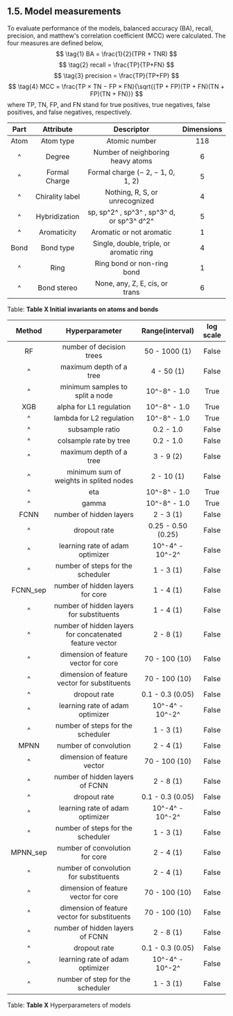 ## 1.5. Model measurements
To evaluate performance of the models, balanced accuracy (BA), recall, precision, and matthew's correlation coefficient (MCC) were calculated. The four measures are defined below,
$$ \tag{1} BA = \frac{1}{2}(TPR + TNR) $$
$$ \tag{2} recall = \frac{TP}{TP+FN} $$
$$ \tag{3} precision = \frac{TP}{TP+FP} $$
$$ \tag{4} MCC = \frac{TP × TN − FP × FN}{\sqrt{(TP + FP)(TP + FN)(TN + FP)(TN + FN)}} $$
where TP, TN, FP, and FN stand for true positives, true negatives, false positives, and false negatives, respectively.


| Part  |    Attribute    |                 Descriptor                 | Dimensions |
| :---: | :-------------: | :----------------------------------------: | :--------: |
| Atom  |    Atom type    |               Atomic number                |    118     |
|   ^   |     Degree      |     Number of neighboring heavy atoms      |     6      |
|   ^   |  Formal Charge  |     Formal charge (− 2, − 1, 0, 1, 2)      |     5      |
|   ^   | Chirality label |       Nothing, R, S, or unrecognized       |     4      |
|   ^   |  Hybridization  | sp, sp^2^ , sp^3^ , sp^3^ d, or sp^3^ d^2^ |     5      |
|   ^   |   Aromaticity   |          Aromatic or not aromatic          |     1      |
| Bond  |    Bond type    |  Single, double, triple, or aromatic ring  |     4      |
|   ^   |      Ring       |         Ring bond or non-ring bond         |     1      |
|   ^   |   Bond stereo   |       None, any, Z, E, cis, or trans       |     6      |
Table: __Table X Initial invariants on atoms and bonds__


|  Method  |                     Hyperparameter                      |  Range(interval)   | log scale |
| :------: | :-----------------------------------------------------: | :----------------: | :-------: |
|    RF    |                number of decision trees                 |   50 - 1000 (1)    |   False   |
|    ^     |                 maximum depth of a tree                 |     4 - 50 (1)     |   False   |
|    ^     |             minimum samples to split a node             |    10^-8^ - 1.0    |   True    |
|   XGB    |                 alpha for L1 regulation                 |    10^-8^ - 1.0    |   True    |
|    ^     |                lambda for L2 regulation                 |    10^-8^ - 1.0    |   True    |
|    ^     |                     subsample ratio                     |     0.2 - 1.0      |   False   |
|    ^     |                 colsample rate by tree                  |     0.2 - 1.0      |   False   |
|    ^     |                 maximum depth of a tree                 |     3 - 9 (2)      |   False   |
|    ^     |         minimum sum of weights in splited nodes         |     2 - 10 (1)     |   False   |
|    ^     |                           eta                           |    10^-8^ - 1.0    |   True    |
|    ^     |                          gamma                          |    10^-8^ - 1.0    |   True    |
|   FCNN   |                 number of hidden layers                 |     2 - 3 (1)      |   False   |
|    ^     |                      dropout rate                       | 0.25 - 0.50 (0.25) |   False   |
|    ^     |             learning rate of adam optimizer             |  10^-4^ - 10^-2^   |   False   |
|    ^     |            number of steps for the scheduler            |     1 - 3 (1)      |   False   |
| FCNN_sep |            number of hidden layers for core             |     1 - 4 (1)      |   False   |
|    ^     |        number of hidden layers for substituents         |     1 - 4 (1)      |   False   |
|    ^     | number of hidden layers for concatenated feature vector |     2 - 8 (1)      |   False   |
|    ^     |          dimension of feature vector for core           |   70 - 100 (10)    |   False   |
|    ^     |      dimension of feature vector for substituents       |   70 - 100 (10)    |   False   |
|    ^     |                      dropout rate                       |  0.1 - 0.3 (0.05)  |   False   |
|    ^     |             learning rate of adam optimizer             |  10^-4^ - 10^-2^   |   False   |
|    ^     |            number of steps for the scheduler            |     1 - 3 (1)      |   False   |
|   MPNN   |                  number of convolution                  |     2 - 4 (1)      |   False   |
|    ^     |               dimension of feature vector               |   70 - 100 (10)    |   False   |
|    ^     |             number of hidden layers of FCNN             |     2 - 8 (1)      |   False   |
|    ^     |                      dropout rate                       |  0.1 - 0.3 (0.05)  |   False   |
|    ^     |             learning rate of adam optimizer             |  10^-4^ - 10^-2^   |   False   |
|    ^     |            number of steps for the scheduler            |     1 - 3 (1)      |   False   |
| MPNN_sep |             number of convolution for core              |     2 - 4 (1)      |   False   |
|    ^     |         number of convolution for substituents          |     2 - 4 (1)      |   False   |
|    ^     |          dimension of feature vector for core           |   70 - 100 (10)    |   False   |
|    ^     |      dimension of feature vector for substituents       |   70 - 100 (10)    |   False   |
|    ^     |             number of hidden layers of FCNN             |     2 - 8 (1)      |   False   |
|    ^     |                      dropout rate                       |  0.1 - 0.3 (0.05)  |   False   |
|    ^     |             learning rate of adam optimizer             |  10^-4^ - 10^-2^   |   False   |
|    ^     |            number of step for the scheduler             |     1 - 3 (1)      |   False   |

Table: __Table X__ Hyperparameters of models